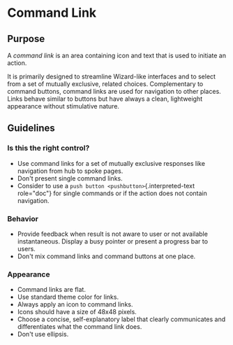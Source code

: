 Command Link
============

Purpose
-------

A *command link* is an area containing icon and text that is used to
initiate an action.

It is primarily designed to streamline Wizard-like interfaces and to
select from a set of mutually exclusive, related choices. Complementary
to command buttons, command links are used for navigation to other
places. Links behave similar to buttons but have always a clean,
lightweight appearance without stimulative nature.

Guidelines
----------

### Is this the right control?

-   Use command links for a set of mutually exclusive responses like
    navigation from hub to spoke pages.
-   Don\'t present single command links.
-   Consider to use a `push button <pushbutton>`{.interpreted-text
    role="doc"} for single commands or if the action does not contain
    navigation.

### Behavior

-   Provide feedback when result is not aware to user or not available
    instantaneous. Display a busy pointer or present a progress bar to
    users.
-   Don\'t mix command links and command buttons at one place.

### Appearance

-   Command links are flat.
-   Use standard theme color for links.
-   Always apply an icon to command links.
-   Icons should have a size of 48x48 pixels.
-   Choose a concise, self-explanatory label that clearly communicates
    and differentiates what the command link does.
-   Don\'t use ellipsis.

